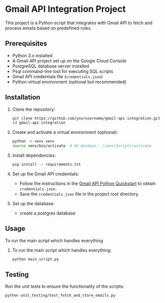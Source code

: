 # Gmail API Integration Project

This project is a Python script that integrates with Gmail API to fetch and process emails based on predefined rules.

## Prerequisites

- Python 3.x installed
- A Gmail API project set up on the Google Cloud Console
- PostgreSQL database server installed
- Psql command-line tool for executing SQL scripts
- Gmail API credentials file (`credentials.json`)
- Python virtual environment (optional but recommended)

## Installation

1. Clone the repository:

    ```bash
    git clone https://github.com/yourusername/gmail-api-integration.git
    cd gmail-api-integration
    ```

2. Create and activate a virtual environment (optional):

    ```bash
    python -m venv venv
    source venv/bin/activate  # On Windows: .\venv\Scripts\activate
    ```

3. Install dependencies:

    ```bash
    pip install -r requirements.txt
    ```

4. Set up the Gmail API credentials:

    - Follow the instructions in the [Gmail API Python Quickstart](https://developers.google.com/gmail/api/quickstart) to obtain `credentials.json`.
    - Save the `credentials.json` file in the project root directory.

5. Set up the database:
   - create a postgres database

## Usage

To run the main script which handles everything
  


1. To run the main script which handles everything:

    ```bash
    python main_script.py
    ```


## Testing

Run the unit tests to ensure the functionality of the scripts:

```bash
python unit_testing/test_fetch_and_store_emails.py
